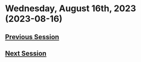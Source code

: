 # Wednesday, August 16th, 2023 (2023-08-16)

## [Previous Session](./2023-08-02.md)

## [Next Session](./2023-XX-XX.md)
